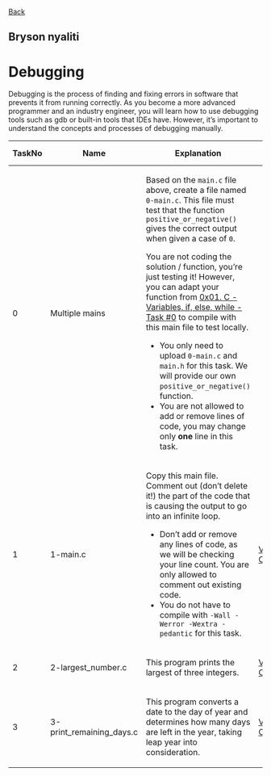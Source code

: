 <a href = "https://github.com/nyaliti/alx-low_level_programming">Back</a>
<h2>Bryson nyaliti</h2>
<h1> Debugging </h1>
<p>Debugging is the process of finding and fixing errors in software that prevents it from running correctly. As you become a more advanced programmer and an industry engineer, you will learn how to use debugging tools such as gdb or built-in tools that IDEs have. However, it’s important to understand the concepts and processes of debugging manually.</p>

| TaskNo | Name | Explanation | View Code |
|--------|--------|---------|-------------|
| 0 | Multiple mains | <p> Based on the `main.c` file above, create a file named `0-main.c`. This file must test that the function `positive_or_negative()` gives the correct output when given a case of `0`.</p> <p> You are not coding the solution / function, you’re just testing it! However, you can adapt your function from <a href = "https://alx-intranet.hbtn.io/tasks/831">0x01. C - Variables, if, else, while - Task #0</a> to compile with this main file to test locally.</p> <ul><li>You only need to upload `0-main.c` and `main.h` for this task. We will provide our own `positive_or_negative()` function.</li><li> You are not allowed to add or remove lines of code, you may change only <b>one</b> line in this task.</li></ul> | <ul><li><a href = "https://github.com/nyaliti/alx-low_level_programming/blob/main/0x03-debugging/0-main.c"> 0-main.c </a></li><li> <a href = "https://github.com/nyaliti/alx-low_level_programming/blob/main/0x03-debugging/main.h"> main.h </a> </li></ul> |
| 1 | 1-main.c | <p> Copy this main file. Comment out (don’t delete it!) the part of the code that is causing the output to go into an infinite loop.</p> <ul><li> Don’t add or remove any lines of code, as we will be checking your line count. You are only allowed to comment out existing code.</li> <li>You do not have to compile with `-Wall -Werror -Wextra -pedantic` for this task.</li> | <a href = "https://github.com/nyaliti/alx-low_level_programming/blob/test/0x03-debugging/1-main.c"> View Code </a> |
| 2 | 2-largest_number.c | <p> This program prints the largest of three integers. </p> | <a href = "https://github.com/nyaliti/alx-low_level_programming/blob/test/0x03-debugging/2-largest_number.c"> View Code </a> |
| 3 | 3-print_remaining_days.c | <p> This program converts a date to the day of year and determines how many days are left in the year, taking leap year into consideration.</p> | <a href = "https://github.com/nyaliti/alx-low_level_programming/blob/test/0x03-debugging/3-print_remaining_days.c"> View Code </a> |
